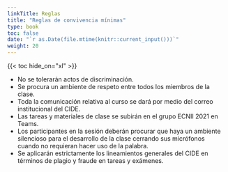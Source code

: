 ```yaml
---
linkTitle: Reglas
title: "Reglas de convivencia mínimas"
type: book
toc: false
date: "`r as.Date(file.mtime(knitr::current_input()))`"
weight: 20
---
```


{{< toc hide_on="xl" >}}


+ No se tolerarán actos de discriminación.
+ Se procura un ambiente de respeto entre todos los miembros de la clase.
+ Toda la comunicación relativa al curso se dará por medio del correo institucional del CIDE.
+ Las tareas y materiales de clase se subirán en el grupo ECNII 2021 en Teams.
+ Los participantes en la sesión deberán procurar que haya un ambiente silencioso para el desarrollo de la clase cerrando sus micrófonos cuando no requieran hacer uso de la palabra.
+ Se aplicarán estrictamente los lineamientos generales del CIDE en términos de plagio y fraude en tareas y exámenes.
